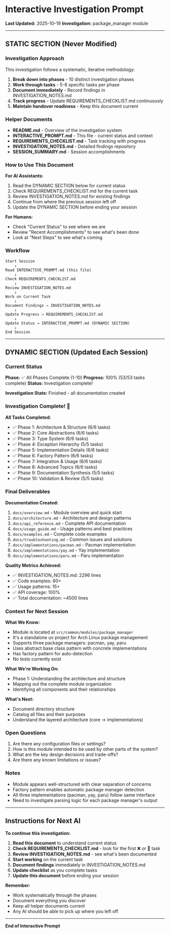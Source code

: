 # Interactive Investigation Prompt

**Last Updated:** 2025-10-19
**Investigation:** package_manager module

---

## STATIC SECTION (Never Modified)

### Investigation Approach

This investigation follows a systematic, iterative methodology:

1. **Break down into phases** - 10 distinct investigation phases
2. **Work through tasks** - 5-6 specific tasks per phase
3. **Document immediately** - Record findings in INVESTIGATION_NOTES.md
4. **Track progress** - Update REQUIREMENTS_CHECKLIST.md continuously
5. **Maintain handover readiness** - Keep this document current

### Helper Documents

- **README.md** - Overview of the investigation system
- **INTERACTIVE_PROMPT.md** - This file - current status and context
- **REQUIREMENTS_CHECKLIST.md** - Task tracking with progress
- **INVESTIGATION_NOTES.md** - Detailed findings repository
- **SESSION_SUMMARY.md** - Session accomplishments

### How to Use This Document

**For AI Assistants:**
1. Read the DYNAMIC SECTION below for current status
2. Check REQUIREMENTS_CHECKLIST.md for the current task
3. Review INVESTIGATION_NOTES.md for existing findings
4. Continue from where the previous session left off
5. Update the DYNAMIC SECTION before ending your session

**For Humans:**
- Check "Current Status" to see where we are
- Review "Recent Accomplishments" to see what's been done
- Look at "Next Steps" to see what's coming

### Workflow

```
Start Session
    ↓
Read INTERACTIVE_PROMPT.md (this file)
    ↓
Check REQUIREMENTS_CHECKLIST.md
    ↓
Review INVESTIGATION_NOTES.md
    ↓
Work on Current Task
    ↓
Document Findings → INVESTIGATION_NOTES.md
    ↓
Update Progress → REQUIREMENTS_CHECKLIST.md
    ↓
Update Status → INTERACTIVE_PROMPT.md (DYNAMIC SECTION)
    ↓
End Session
```

---

## DYNAMIC SECTION (Updated Each Session)

### Current Status

**Phase:** ✅ All Phases Complete (1-10)
**Progress:** 100% (53/53 tasks complete)
**Status:** Investigation complete!

**Investigation State:** Finished - all documentation created

### Investigation Complete! 🎉

**All Tasks Completed:**
- ✅ Phase 1: Architecture & Structure (6/6 tasks)
- ✅ Phase 2: Core Abstractions (6/6 tasks)
- ✅ Phase 3: Type System (6/6 tasks)
- ✅ Phase 4: Exception Hierarchy (5/5 tasks)
- ✅ Phase 5: Implementation Details (6/6 tasks)
- ✅ Phase 6: Factory Pattern (6/6 tasks)
- ✅ Phase 7: Integration & Usage (6/6 tasks)
- ✅ Phase 8: Advanced Topics (6/6 tasks)
- ✅ Phase 9: Documentation Synthesis (5/5 tasks)
- ✅ Phase 10: Validation & Review (5/5 tasks)

### Final Deliverables

**Documentation Created:**
1. `docs/overview.md` - Module overview and quick start
2. `docs/architecture.md` - Architecture and design patterns
3. `docs/api_reference.md` - Complete API documentation
4. `docs/usage_guide.md` - Usage patterns and best practices
5. `docs/examples.md` - Complete code examples
6. `docs/troubleshooting.md` - Common issues and solutions
7. `docs/implementations/pacman.md` - Pacman implementation
8. `docs/implementations/yay.md` - Yay implementation
9. `docs/implementations/paru.md` - Paru implementation

**Quality Metrics Achieved:**
- ✅ INVESTIGATION_NOTES.md: 2296 lines
- ✅ Code examples: 60+
- ✅ Usage patterns: 15+
- ✅ API coverage: 100%
- ✅ Total documentation: ~4500 lines

### Context for Next Session

**What We Know:**
- Module is located at `src/common/modules/package_manager`
- It's a standalone uv project for Arch Linux package management
- Supports three package managers: pacman, yay, paru
- Uses abstract base class pattern with concrete implementations
- Has factory pattern for auto-detection
- No tests currently exist

**What We're Working On:**
- Phase 1: Understanding the architecture and structure
- Mapping out the complete module organization
- Identifying all components and their relationships

**What's Next:**
- Document directory structure
- Catalog all files and their purposes
- Understand the layered architecture (core → implementations)

### Open Questions

1. Are there any configuration files or settings?
2. How is this module intended to be used by other parts of the system?
3. What are the key design decisions and trade-offs?
4. Are there any known limitations or issues?

### Notes

- Module appears well-structured with clear separation of concerns
- Factory pattern enables automatic package manager detection
- All three implementations (pacman, yay, paru) follow same interface
- Need to investigate parsing logic for each package manager's output

---

## Instructions for Next AI

**To continue this investigation:**

1. **Read this document** to understand current status
2. **Check REQUIREMENTS_CHECKLIST.md** - look for the first ❌ or 🔄 task
3. **Review INVESTIGATION_NOTES.md** - see what's been documented
4. **Start working** on the current task
5. **Document findings** immediately in INVESTIGATION_NOTES.md
6. **Update checklist** as you complete tasks
7. **Update this document** before ending your session

**Remember:**
- Work systematically through the phases
- Document everything you discover
- Keep all helper documents current
- Any AI should be able to pick up where you left off

---

**End of Interactive Prompt**

